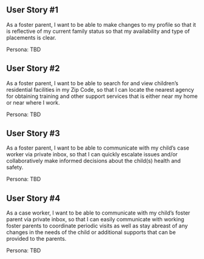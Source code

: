 User Story #1
-------------
As a foster parent, I want to be able to make changes to my profile so that it is reflective of my current family status so that my availability and type of placements is clear.

Persona: TBD

User Story #2
-------------
As a foster parent, I want to be able to search for and view children’s residential facilities in my Zip Code, so that I can locate the nearest agency for obtaining training and other support services that is either near my home or near where I work.

Persona: TBD

User Story #3
-------------
As a foster parent, I want to be able to communicate with my child’s case worker via private inbox, so that I can quickly escalate issues and/or collaboratively make informed decisions about the child(s) health and safety.

Persona: TBD

User Story #4
-------------
As a case worker, I want to be able to communicate with my child’s foster parent via private inbox, so that I can easily communicate with working foster parents to coordinate periodic visits as well as stay abreast of any changes in the needs of the child or additional supports that can be provided to the parents.

Persona: TBD
